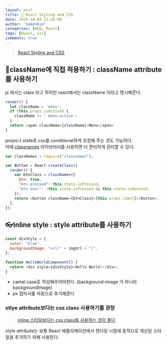 ```yaml
---
layout: post
title: 🎨 React Styling and CSS
date: 2020-10-09 21:26:00
author: "SeWonKim"
categories: [WEB, React]
tags: [React, css]
comments: true
---
```


> [React Styling and CSS](https://ko.reactjs.org/docs/faq-styling.html)

## 👚className에 직접 적용하기 : className attribute를 사용하기

js 에서는 class 라고 하지만 react에서는 className 이라고 명시해준다.

```javascript
render() {
  let className = 'menu';
  if (this.props.isActive) {
    className += ' menu-active';
  }
  return <span className={className}>Menu</span>
}
```

props나 state로 css를 conditional하게 조정해 주는 것도 가능하다.  
이때 [classnames](https://www.npmjs.com/package/classnames#usage-with-reactjs) 라이브러리를 사용하면 더 편리하게 관리할 수 있다.

```javascript
var classNames = require("classnames");

var Button = React.createClass({
  render() {
    var btnClass = classNames({
      btn: true,
      "btn-pressed": this.state.isPressed,
      "btn-over": !this.state.isPressed && this.state.isHovered,
    });
    return <button className={btnClass}>{this.props.label}</button>;
  },
});
```

## 👓inline style : style attribute를 사용하기

```javascript
const divStyle = {
  color: "blue",
  backgroundImage: "url(" + imgUrl + ")",
};

function HelloWorldComponent() {
  return <div style={divStyle}>Hello World!</div>;
}
```

- camel case로 작성해주어야한다. (background-image 가 아니라 backgroundImage)
- px 접미사를 자동으로 추가해준다.

### stlye attribute보다는 css class 사용하기를 권장

> [inline 스타일보다는 css class를 사용하는 것이 좋다](https://ko.reactjs.org/docs/dom-elements.html#style)

style attribute는 보통 React 애플리케이션에서 렌더링 시점에 동적으로 계산된 스타일을 추가하기 위해 사용된다.
